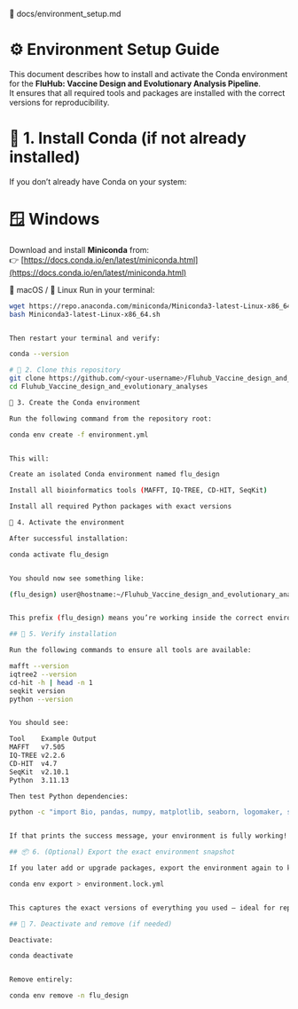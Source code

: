 📄 docs/environment_setup.md
# ⚙️ Environment Setup Guide

This document describes how to install and activate the Conda environment for the **FluHub: Vaccine Design and Evolutionary Analysis Pipeline**.  
It ensures that all required tools and packages are installed with the correct versions for reproducibility.


# 🧩 1. Install Conda (if not already installed)

If you don’t already have Conda on your system:

# 🪟 Windows
Download and install **Miniconda** from:  
👉 [https://docs.conda.io/en/latest/miniconda.html](https://docs.conda.io/en/latest/miniconda.html)

🍎 macOS / 🐧 Linux
Run in your terminal:

```bash
wget https://repo.anaconda.com/miniconda/Miniconda3-latest-Linux-x86_64.sh
bash Miniconda3-latest-Linux-x86_64.sh


Then restart your terminal and verify:

conda --version

# 🧪 2. Clone this repository
git clone https://github.com/<your-username>/Fluhub_Vaccine_design_and_evolutionary_analyses.git
cd Fluhub_Vaccine_design_and_evolutionary_analyses

🧱 3. Create the Conda environment

Run the following command from the repository root:

conda env create -f environment.yml


This will:

Create an isolated Conda environment named flu_design

Install all bioinformatics tools (MAFFT, IQ-TREE, CD-HIT, SeqKit)

Install all required Python packages with exact versions

🚀 4. Activate the environment

After successful installation:

conda activate flu_design


You should now see something like:

(flu_design) user@hostname:~/Fluhub_Vaccine_design_and_evolutionary_analyses$


This prefix (flu_design) means you’re working inside the correct environment.

## 🧠 5. Verify installation

Run the following commands to ensure all tools are available:

mafft --version
iqtree2 --version
cd-hit -h | head -n 1
seqkit version
python --version


You should see:

Tool	Example Output
MAFFT	v7.505
IQ-TREE	v2.2.6
CD-HIT	v4.7
SeqKit	v2.10.1
Python	3.11.13

Then test Python dependencies:

python -c "import Bio, pandas, numpy, matplotlib, seaborn, logomaker, scipy, tqdm; print('✅ Python packages loaded successfully!')"


If that prints the success message, your environment is fully working!

## 📦 6. (Optional) Export the exact environment snapshot

If you later add or upgrade packages, export the environment again to keep it up to date:

conda env export > environment.lock.yml


This captures the exact versions of everything you used — ideal for reproducibility or publication.

## 🧹 7. Deactivate and remove (if needed)

Deactivate:

conda deactivate


Remove entirely:

conda env remove -n flu_design
